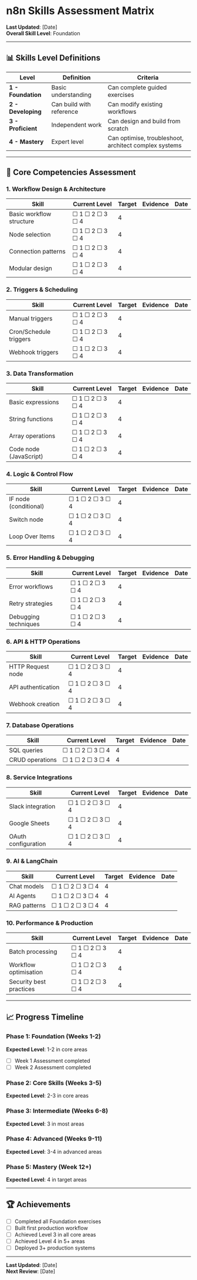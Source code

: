 # n8n Skills Assessment Matrix

**Last Updated**: [Date]  
**Overall Skill Level**: Foundation

---

## 📊 Skills Level Definitions

| Level | Definition | Criteria |
|-------|------------|----------|
| **1 - Foundation** | Basic understanding | Can complete guided exercises |
| **2 - Developing** | Can build with reference | Can modify existing workflows |
| **3 - Proficient** | Independent work | Can design and build from scratch |
| **4 - Mastery** | Expert level | Can optimise, troubleshoot, architect complex systems |

---

## 🎯 Core Competencies Assessment

### 1. Workflow Design & Architecture

| Skill | Current Level | Target | Evidence | Date |
|-------|---------------|--------|----------|------|
| Basic workflow structure | ☐ 1 ☐ 2 ☐ 3 ☐ 4 | 4 | | |
| Node selection | ☐ 1 ☐ 2 ☐ 3 ☐ 4 | 4 | | |
| Connection patterns | ☐ 1 ☐ 2 ☐ 3 ☐ 4 | 4 | | |
| Modular design | ☐ 1 ☐ 2 ☐ 3 ☐ 4 | 4 | | |

### 2. Triggers & Scheduling

| Skill | Current Level | Target | Evidence | Date |
|-------|---------------|--------|----------|------|
| Manual triggers | ☐ 1 ☐ 2 ☐ 3 ☐ 4 | 4 | | |
| Cron/Schedule triggers | ☐ 1 ☐ 2 ☐ 3 ☐ 4 | 4 | | |
| Webhook triggers | ☐ 1 ☐ 2 ☐ 3 ☐ 4 | 4 | | |

### 3. Data Transformation

| Skill | Current Level | Target | Evidence | Date |
|-------|---------------|--------|----------|------|
| Basic expressions | ☐ 1 ☐ 2 ☐ 3 ☐ 4 | 4 | | |
| String functions | ☐ 1 ☐ 2 ☐ 3 ☐ 4 | 4 | | |
| Array operations | ☐ 1 ☐ 2 ☐ 3 ☐ 4 | 4 | | |
| Code node (JavaScript) | ☐ 1 ☐ 2 ☐ 3 ☐ 4 | 4 | | |

### 4. Logic & Control Flow

| Skill | Current Level | Target | Evidence | Date |
|-------|---------------|--------|----------|------|
| IF node (conditional) | ☐ 1 ☐ 2 ☐ 3 ☐ 4 | 4 | | |
| Switch node | ☐ 1 ☐ 2 ☐ 3 ☐ 4 | 4 | | |
| Loop Over Items | ☐ 1 ☐ 2 ☐ 3 ☐ 4 | 4 | | |

### 5. Error Handling & Debugging

| Skill | Current Level | Target | Evidence | Date |
|-------|---------------|--------|----------|------|
| Error workflows | ☐ 1 ☐ 2 ☐ 3 ☐ 4 | 4 | | |
| Retry strategies | ☐ 1 ☐ 2 ☐ 3 ☐ 4 | 4 | | |
| Debugging techniques | ☐ 1 ☐ 2 ☐ 3 ☐ 4 | 4 | | |

### 6. API & HTTP Operations

| Skill | Current Level | Target | Evidence | Date |
|-------|---------------|--------|----------|------|
| HTTP Request node | ☐ 1 ☐ 2 ☐ 3 ☐ 4 | 4 | | |
| API authentication | ☐ 1 ☐ 2 ☐ 3 ☐ 4 | 4 | | |
| Webhook creation | ☐ 1 ☐ 2 ☐ 3 ☐ 4 | 4 | | |

### 7. Database Operations

| Skill | Current Level | Target | Evidence | Date |
|-------|---------------|--------|----------|------|
| SQL queries | ☐ 1 ☐ 2 ☐ 3 ☐ 4 | 4 | | |
| CRUD operations | ☐ 1 ☐ 2 ☐ 3 ☐ 4 | 4 | | |

### 8. Service Integrations

| Skill | Current Level | Target | Evidence | Date |
|-------|---------------|--------|----------|------|
| Slack integration | ☐ 1 ☐ 2 ☐ 3 ☐ 4 | 4 | | |
| Google Sheets | ☐ 1 ☐ 2 ☐ 3 ☐ 4 | 4 | | |
| OAuth configuration | ☐ 1 ☐ 2 ☐ 3 ☐ 4 | 4 | | |

### 9. AI & LangChain

| Skill | Current Level | Target | Evidence | Date |
|-------|---------------|--------|----------|------|
| Chat models | ☐ 1 ☐ 2 ☐ 3 ☐ 4 | 4 | | |
| AI Agents | ☐ 1 ☐ 2 ☐ 3 ☐ 4 | 4 | | |
| RAG patterns | ☐ 1 ☐ 2 ☐ 3 ☐ 4 | 4 | | |

### 10. Performance & Production

| Skill | Current Level | Target | Evidence | Date |
|-------|---------------|--------|----------|------|
| Batch processing | ☐ 1 ☐ 2 ☐ 3 ☐ 4 | 4 | | |
| Workflow optimisation | ☐ 1 ☐ 2 ☐ 3 ☐ 4 | 4 | | |
| Security best practices | ☐ 1 ☐ 2 ☐ 3 ☐ 4 | 4 | | |

---

## 📈 Progress Timeline

### Phase 1: Foundation (Weeks 1-2)
**Expected Level**: 1-2 in core areas
- [ ] Week 1 Assessment completed
- [ ] Week 2 Assessment completed

### Phase 2: Core Skills (Weeks 3-5)
**Expected Level**: 2-3 in core areas

### Phase 3: Intermediate (Weeks 6-8)
**Expected Level**: 3 in most areas

### Phase 4: Advanced (Weeks 9-11)
**Expected Level**: 3-4 in advanced areas

### Phase 5: Mastery (Week 12+)
**Expected Level**: 4 in target areas

---

## 🏆 Achievements

- [ ] Completed all Foundation exercises
- [ ] Built first production workflow
- [ ] Achieved Level 3 in all core areas
- [ ] Achieved Level 4 in 5+ areas
- [ ] Deployed 3+ production systems

---

**Last Updated**: [Date]  
**Next Review**: [Date]
